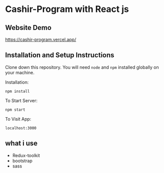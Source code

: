 # Cashir-Program with React js

## Website Demo
https://cashir-program.vercel.app/

## Installation and Setup Instructions

Clone down this repository. You will need `````node````` and `````npm````` installed globally on your machine.

Installation:

`````npm install`````

To Start Server:

`````npm start`````

To Visit App:

`````localhost:3000`````

## what i use 

* Redux-toolkit
* bootstrap
* sass

